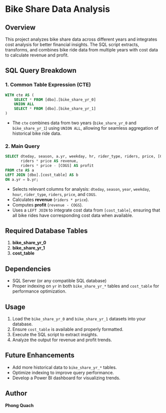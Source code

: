 # Bike Share Data Analysis

## Overview
This project analyzes bike share data across different years and integrates cost analysis for better financial insights. The SQL script extracts, transforms, and combines bike ride data from multiple years with cost data to calculate revenue and profit.

## SQL Query Breakdown

### 1. **Common Table Expression (CTE)**
```sql
WITH cte AS (
    SELECT * FROM [dbo].[bike_share_yr_0]
    UNION ALL
    SELECT * FROM [dbo].[bike_share_yr_1]
)
```
- The `cte` combines data from two years (`bike_share_yr_0` and `bike_share_yr_1`) using `UNION ALL`, allowing for seamless aggregation of historical bike ride data.

### 2. **Main Query**
```sql
SELECT dteday, season, a.yr, weekday, hr, rider_type, riders, price, [COGS],
       riders * price AS revenue,
       riders * price - [COGS] AS profit
FROM cte AS a
LEFT JOIN [dbo].[cost_table] AS b
ON a.yr = b.yr;
```
- Selects relevant columns for analysis: `dteday`, `season`, `year`, `weekday`, `hour`, `rider_type`, `riders`, `price`, and `COGS`.
- Calculates **revenue** (`riders * price`).
- Computes **profit** (`revenue - COGS`).
- Uses a `LEFT JOIN` to integrate cost data from `[cost_table]`, ensuring that all bike rides have corresponding cost data when available.

## Required Database Tables
1. **bike_share_yr_0**
2. **bike_share_yr_1**
3. **cost_table**

## Dependencies
- SQL Server (or any compatible SQL database)
- Proper indexing on `yr` in both `bike_share_yr_*` tables and `cost_table` for performance optimization.

## Usage
1. Load the `bike_share_yr_0` and `bike_share_yr_1` datasets into your database.
2. Ensure `cost_table` is available and properly formatted.
3. Execute the SQL script to extract insights.
4. Analyze the output for revenue and profit trends.

## Future Enhancements
- Add more historical data to `bike_share_yr_*` tables.
- Optimize indexing to improve query performance.
- Develop a Power BI dashboard for visualizing trends.

## Author
**Phong Quach**

